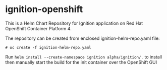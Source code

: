 # ignition-openshift

This is a Helm Chart Repository for Ignition application on Red Hat OpenShift Container Platform 4.

The repository can be created from enclosed ignition-helm-repo.yaml file:

```# oc create -f ignition-helm-repo.yaml```

Run ```helm install --create-namespace ignition alpha/ignition/.``` to install
then manually start the build for the init container over the OpenShift GUI
